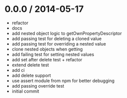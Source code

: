 
0.0.0 / 2014-05-17
==================

 * refactor
 * docs
 * add nested object logic to getOwnPropertyDescriptor
 * add passing test for deleting a cloned value
 * add passing test for overriding a nested value
 * clone nested objects when getting
 * add failing test for setting nested values
 * add set after delete test + refactor
 * extend delete test
 * add ci
 * add delete support
 * use assert module from npm for better debugging
 * add passing override test
 * initial commit

